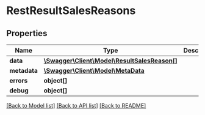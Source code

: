 # RestResultSalesReasons

## Properties

 Name         | Type                                                                  | Description | Notes      
--------------|-----------------------------------------------------------------------|-------------|------------
 **data**     | [**\Swagger\Client\Model\ResultSalesReason[]**](ResultSalesReason.md) |             | [optional] 
 **metadata** | [**\Swagger\Client\Model\MetaData**](MetaData.md)                     |             | [optional] 
 **errors**   | **object[]**                                                          |             | [optional] 
 **debug**    | **object[]**                                                          |             | [optional] 

[[Back to Model list]](../README.md#documentation-for-models) [[Back to API list]](../README.md#documentation-for-api-endpoints) [[Back to README]](../README.md)



